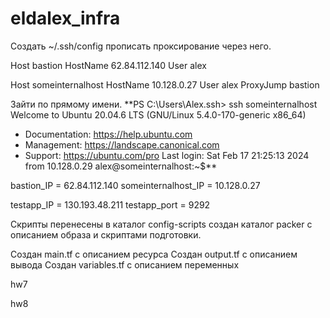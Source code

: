 # eldalex_infra
Создать ~/.ssh/config
прописать проксирование через него.

Host bastion
  HostName 62.84.112.140
  User alex

Host someinternalhost
  HostName 10.128.0.27
  User alex
  ProxyJump bastion

Зайти по прямому имени.
**PS C:\Users\Alex\.ssh> ssh someinternalhost
Welcome to Ubuntu 20.04.6 LTS (GNU/Linux 5.4.0-170-generic x86_64)

 * Documentation:  https://help.ubuntu.com
 * Management:     https://landscape.canonical.com
 * Support:        https://ubuntu.com/pro
Last login: Sat Feb 17 21:25:13 2024 from 10.128.0.29
alex@someinternalhost:~$**


bastion_IP = 62.84.112.140
someinternalhost_IP = 10.128.0.27

testapp_IP = 130.193.48.211
testapp_port = 9292

Скрипты перенесены в каталог config-scripts
создан каталог packer с описанием образа и скриптами подготовки.


Создан main.tf с описанием ресурса
Создан output.tf с описанием вывода
Создан variables.tf с описанием переменных

hw7

hw8

